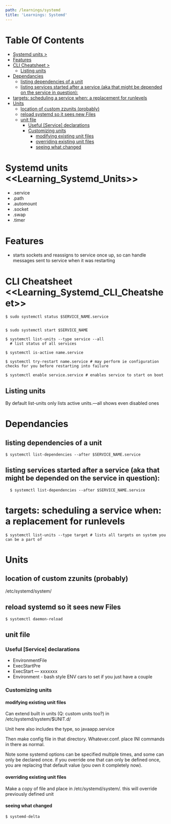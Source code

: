 ```yaml
---
path: /learnings/systemd
title: 'Learnings: Systemd'
---
```

# Table Of Contents

<!-- toc -->

- [Systemd units >](#systemd-units-)
- [Features](#features)
- [CLI Cheatsheet >](#cli-cheatsheet-)
  * [Listing units](#listing-units)
- [Dependancies](#dependancies)
  * [listing dependencies of a unit](#listing-dependencies-of-a-unit)
  * [listing services started after a service (aka that might be depended on the service in question):](#listing-services-started-after-a-service-aka-that-might-be-depended-on-the-service-in-question)
- [targets: scheduling a service when: a replacement for runlevels](#targets-scheduling-a-service-when-a-replacement-for-runlevels)
- [Units](#units)
  * [location of custom zzunits (probably)](#location-of-custom-zzunits-probably)
  * [reload systemd so it sees new Files](#reload-systemd-so-it-sees-new-files)
  * [unit file](#unit-file)
    + [Useful [Service] declarations](#useful-service-declarations)
    + [Customizing units](#customizing-units)
      - [modifying existing unit files](#modifying-existing-unit-files)
      - [overriding existing unit files](#overriding-existing-unit-files)
      - [seeing what changed](#seeing-what-changed)

<!-- tocstop -->

Systemd units <<Learning_Systemd_Units>>
==================

  * .service
  * .path
  * .automount
  * .socket
  * .swap
  * .timer

Features
=========

  * starts sockets and reassigns to service once up, so can handle messages sent to service when it was restarting

CLI Cheatsheet <<Learning_Systemd_CLI_Cheatsheet>>
====================================================

    $ sudo systemctl status $SERVICE_NAME.service


    $ sudo systemctl start $SERVICE_NAME

    $ systemctl list-units --type service --all
      # list status of all services

    $ systemctl is-active name.service

    $ systemctl try-restart name.service # may perform ie configuration checks for you before restarting into failure

    $ systemctl enable service.service # enables service to start on boot

##   Listing units

By default list-units only lists active units.—all shows even disabled ones

# Dependancies

## listing dependencies of a unit

    $ systemctl list-dependencies --after $SERVICE_NAME.service

  ## listing services started after a service (aka that might be depended on the service in question):

      $ systemctl list-dependencies --after $SERVICE_NAME.service



# targets: scheduling a service when: a replacement for runlevels

    $ systemctl list-units --type target # lists all targets on system you can be a part of

# Units

## location of custom zzunits (probably)

/etc/systemd/system/

## reload systemd so it sees new Files

    $ systemctl daemon-reload

## unit file

### Useful [Service] declarations

  * EnvironmentFile
  * ExecStartPre
  * ExecStart  — xxxxxxx
  * Environment - bash style ENV cars to set if you just have a couple

### Customizing units
#### modifying existing unit files

Can extend built in units (Q: custom units too?) in /etc/systemd/system/$UNIT.d/

Unit here also includes the type, so javaapp.service

Then make config file in that directory. Whatever.conf.  place INI commands in there as normal.

Note some systemd options can be specified multiple times, and some can only be declared once. if you override one that can only be defined once, you are replacing that default value (you own it completely now).

#### overriding existing unit files

Make a copy of file and place in /etc/systemd/system/. this will override previously defined unit

#### seeing what changed

    $ systemd-delta
